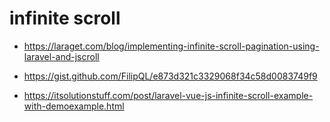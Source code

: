 
# infinite scroll

* https://laraget.com/blog/implementing-infinite-scroll-pagination-using-laravel-and-jscroll
* https://gist.github.com/FilipQL/e873d321c3329068f34c58d0083749f9

* https://itsolutionstuff.com/post/laravel-vue-js-infinite-scroll-example-with-demoexample.html
